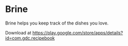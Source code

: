# Brine

Brine helps you keep track of the dishes you love.

Download at https://play.google.com/store/apps/details?id=com.gdc.recipebook
